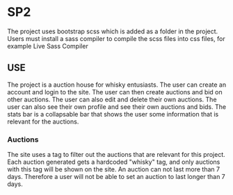 # SP2

The project uses bootstrap scss which is added as a folder in the project.
Users must install a sass compiler to compile the scss files into css files, for example Live Sass Compiler

## USE

The project is a auction house for whisky entusiasts. The user can create an account and login to the site.
The user can then create auctions and bid on other auctions. The user can also edit and delete their own auctions.
The user can also see their own profile and see their own auctions and bids.
The stats bar is a collapsable bar that shows the user some information that is relevant for the auctions.

### Auctions

The site uses a tag to filter out the auctions that are relevant for this project. Each auction generated gets a hardcoded "whisky" tag, and only auctions with this tag will be shown on the site.
An auction can not last more than 7 days. Therefore a user will not be able to set an auction to last longer than 7 days.
